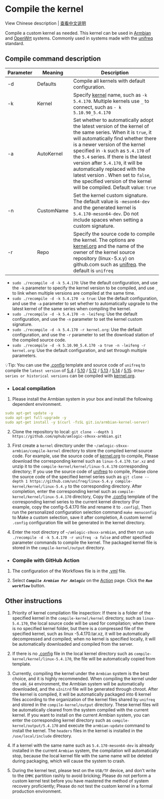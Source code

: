# Compile the kernel

View Chinese description  |  [查看中文说明](README.cn.md)

Compile a custom kernel as needed. This kernel can be used in [Armbian](https://github.com/ophub/amlogic-s9xxx-armbian) and [OpenWrt](https://github.com/ophub/amlogic-s9xxx-openwrt) systems. Commonly used in systems made with the [unifreq](https://github.com/unifreq/openwrt_packit) standard.

## Compile command description

| Parameter | Meaning | Description |
| ---- | ---- | ---- |
| -d | Defaults | Compile all kernels with default configuration. |
| -k | Kernel | Specify [kernel](https://cdn.kernel.org/pub/linux/kernel/v5.x/) name, such as `-k 5.4.170`. Multiple kernels use `_` to connect, such as `- k 5.10.90_5.4.170` |
| -a | AutoKernel | Set whether to automatically adopt the latest version of the kernel of the same series. When it is `true`, it will automatically find whether there is a newer version of the kernel specified in `-k` such as `5.4.170` of the `5.4` series. If there is the latest version after `5.4.170`, it will be automatically replaced with the latest version . When set to `false`, the specified version of the kernel will be compiled. Default value: `true` |
| -n | CustomName | Set the kernel custom signature. The default value is `-meson64-dev` and the generated kernel is `5.4.170-meson64-dev`. Do not include spaces when setting a custom signature. |
| -r | Repo | Specify the source code to compile the kernel. The options are [kernel.org](https://www.kernel.org/) and the name of the owner of the kernel source repository (linux-5.x.y) on github.com such as [unifreq](https://github.com/unifreq). the default is `unifreq` |

- `sudo ./recompile -d -k 5.4.170`: Use the default configuration, and use the `-k` parameter to specify the kernel version to be compiled, and use `_` to link when multiple versions are compiled at the same time.
- `sudo ./recompile -d -k 5.4.170 -a true`: Use the default configuration, and use the `-a` parameter to set whether to automatically upgrade to the latest kernel of the same series when compiling the kernel.
- `sudo ./recompile -d -k 5.4.170 -n -leifeng`: Use the default configuration, and use the `-n` parameter to set the kernel custom signature.
- `sudo ./recompile -d -k 5.4.170 -r kernel.org`: Use the default configuration, and use the `-r` parameter to set the download station of the compiled source code.
- `sudo ./recompile -d -k 5.10.90_5.4.170 -a true -n -leifeng -r kernel.org`: Use the default configuration, and set through multiple parameters.

💡Tip: You can use the [.config](https://github.com/unifreq/arm64-kernel-configs) template and source code of `unifreq` to compile the `latest version` of [5.4](https://github.com/unifreq/linux-5.4.y) / [5.10](https://github.com/unifreq/linux-5.10.y) / [5.12](https://github.com/unifreq/linux-5.12.y) / [5.13](https://github.com/unifreq/linux-5.13.y) / [5.14](https://github.com/unifreq/linux-5.14.y) / [5.15](https://github.com/unifreq/linux-5.15.y). `Other series or historical versions` can be compiled with [kernel.org](https://cdn.kernel.org/pub/linux/kernel/v5.x/).

- ### Local compilation

1. Please install the Armbian system in your box and install the following dependent environment.

```yaml
sudo apt-get update -y
sudo apt-get full-upgrade -y
sudo apt-get install -y $(curl -fsSL git.io/armbian-kernel-server)
```

2. Clone the repository to local: `git clone --depth 1 https://github.com/ophub/amlogic-s9xxx-armbian.git`

3. First create a `kernel` directory under the `~/amlogic-s9xxx-armbian/compile-kernel` directory to store the compiled kernel source code. For example, use the source code of [kernel.org](https://cdn.kernel.org/pub/linux/kernel/v5.x/) to compile, Please download the corresponding kernel such as `linux-5.4.170.tar.xz` and unzip it to the `compile-kernel/kernel/linux-5.4.170` corresponding directory; If you use the source code of [unifreq](https://github.com/unifreq) to compile, Please clone the source code of the specified kernel series such as `git clone --depth 1 https://github.com/unifreq/linux-5.4.y compile-kernel/kernel/linux-5.4.y` to the corresponding directory. After completion, enter the corresponding kernel such as `compile-kernel/kernel/linux-5.4.170` directory, Copy the [.config](tools/config) template of the corresponding kernel series to the current kernel directory (For example, copy the config-5.4.170 file and rename it to `.config`), Then run the personalized configuration selection command `make menuconfig` to Make a custom selection, save it after completion, A custom kernel `.config` configuration file will be generated in the kernel directory.

4. Enter the root directory of `~/amlogic-s9xxx-armbian`, and then run `sudo ./recompile -d -k 5.4.170 -r unifreq -a false` and other specified parameter commands to compile the kernel. The packaged kernel file is stored in the `compile-kernel/output` directory.

- ### Compile with GitHub Action

1. The configuration of the Workflows file is in the [.yml](https://github.com/ophub/amlogic-s9xxx-armbian/tree/main/.github/workflows) file.

2. Select ***`Compile Armbian For Amlogic`*** on the [Action](https://github.com/ophub/amlogic-s9xxx-armbian/actions) page. Click the ***`Run workflow`*** button.

## Other instructions

1. Priority of kernel compilation file inspection: If there is a folder of the specified kernel in the `compile-kernel/kernel` directory, such as `linux-5.4.170`, the local source code will be used for compilation; when there is no specified kernel folder, but there is a compressed file of the specified kernel, such as linux -5.4.170.tar.xz, it will be automatically decompressed and compiled; when no kernel is specified locally, it will be automatically downloaded and compiled from the server.

2. If there is no [.config](tools/config) file in the local kernel directory such as `compile-kernel/kernel/linux-5.4.170`, the file will be automatically copied from template.

3. Currently, compiling the kernel under the `Armbian` system is the best choice, and it is highly recommended. When compiling the kernel under the `x86_64` environment, the Armbian system will be automatically downloaded, and the `uInitrd` file will be generated through chroot. After the kernel is compiled, it will be automatically packaged into 6 kernel files according to the organization of the kernel files shared by `unifreq` and stored in the `compile-kernel/output` directory. These kernel files will be automatically cleared from the system compiled with the current kernel. If you want to install on the current Armbian system, you can enter the corresponding kernel directory such as `compile-kernel/output/5.4.170` and execute the `armbian-update` command to install the kernel. The `headers` files in the kernel is installed in the `/use/local/include` directory.

4. If a kernel with the same name such as `5.4.170-meson64-dev` is already installed in the current `Armbian` system, the compilation will automatically stop, because the local kernel file with the same name will be deleted during packaging, which will cause the system to crash.

5. During the kernel test, please test on the `USB/TF` device, and don't write to the `EMMC` partition rashly to avoid bricking; Please do not perform a custom kernel test before you have mastered the method of system recovery proficiently; Please do not test the custom kernel in a formal production environment.

